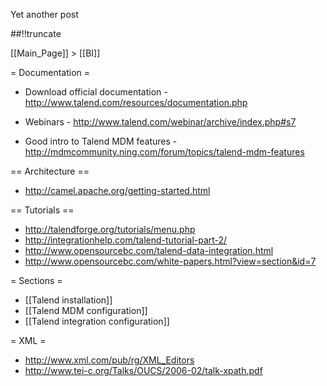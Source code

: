 Yet another post

[meta:author]: <> (Jonas Colmsjo)
[meta:title]: <> (Talend.md)
[meta:date]: <> (2012-01-01)
[meta:nested:key]: <> (Metadata value)

##!!truncate


[[Main_Page]] > [[BI]]


= Documentation =

* Download official documentation - http://www.talend.com/resources/documentation.php
* Webinars - http://www.talend.com/webinar/archive/index.php#s7

* Good intro to Talend MDM features - http://mdmcommunity.ning.com/forum/topics/talend-mdm-features


== Architecture ==

* http://camel.apache.org/getting-started.html


== Tutorials ==

* http://talendforge.org/tutorials/menu.php
* http://integrationhelp.com/talend-tutorial-part-2/
* http://www.opensourcebc.com/talend-data-integration.html
* http://www.opensourcebc.com/white-papers.html?view=section&id=7


= Sections =

* [[Talend installation]]
* [[Talend MDM configuration]]
* [[Talend integration configuration]]



= XML =

* http://www.xml.com/pub/rg/XML_Editors
* http://www.tei-c.org/Talks/OUCS/2006-02/talk-xpath.pdf
